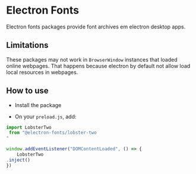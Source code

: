 # Electron Fonts

Electron fonts packages provide font archives em electron desktop apps.

## Limitations

These packages may not work in `BrowserWindow` instances that loaded online webpages. That happens because electron by default not allow load local resources in webpages.

## How to use

* Install the package

* On your `preload.js`, add:

```ts
import LobsterTwo
 from "@electron-fonts/lobster-two
"

window.addEventListener("DOMContentLoaded", () => {
    LobsterTwo
.inject()
})
```
